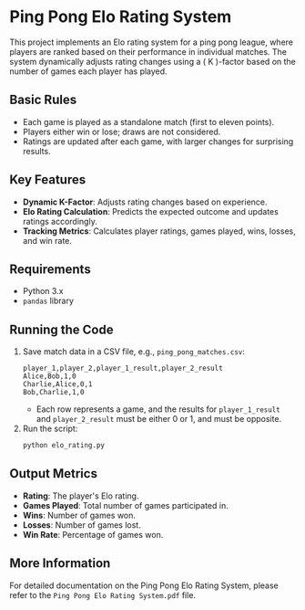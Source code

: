 # Ping Pong Elo Rating System

This project implements an Elo rating system for a ping pong league, where players are ranked based on their performance in individual matches. The system dynamically adjusts rating changes using a \( K \)-factor based on the number of games each player has played.

## Basic Rules
- Each game is played as a standalone match (first to eleven points).
- Players either win or lose; draws are not considered.
- Ratings are updated after each game, with larger changes for surprising results.

## Key Features
- **Dynamic K-Factor**: Adjusts rating changes based on experience.
- **Elo Rating Calculation**: Predicts the expected outcome and updates ratings accordingly.
- **Tracking Metrics**: Calculates player ratings, games played, wins, losses, and win rate.

## Requirements
- Python 3.x
- `pandas` library

## Running the Code
1. Save match data in a CSV file, e.g., `ping_pong_matches.csv`:
    ```
    player_1,player_2,player_1_result,player_2_result
    Alice,Bob,1,0
    Charlie,Alice,0,1
    Bob,Charlie,1,0
    ```
    - Each row represents a game, and the results for `player_1_result` and `player_2_result` must be either 0 or 1, and must be opposite.
2. Run the script:
    ```bash
    python elo_rating.py
    ```

## Output Metrics
- **Rating**: The player's Elo rating.
- **Games Played**: Total number of games participated in.
- **Wins**: Number of games won.
- **Losses**: Number of games lost.
- **Win Rate**: Percentage of games won.

## More Information
For detailed documentation on the Ping Pong Elo Rating System, please refer to the `Ping Pong Elo Rating System.pdf` file.
